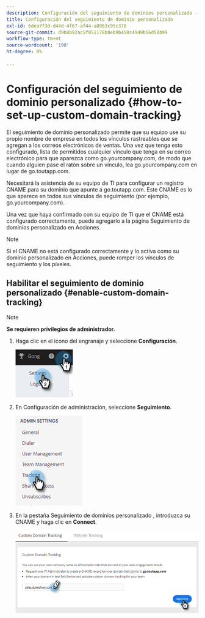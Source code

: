 ```yaml
---
description: Configuración del seguimiento de dominios personalizado - Documentos de Marketo - Documentación del producto
title: Configuración del seguimiento de dominio personalizado
exl-id: 6dea7f3d-d44d-4f67-af44-a8963c95c378
source-git-commit: d9b8b92ac5f051178b8eb9b450c4949b56d50b99
workflow-type: tm+mt
source-wordcount: '198'
ht-degree: 0%

---
```


# Configuración del seguimiento de dominio personalizado {#how-to-set-up-custom-domain-tracking}

El seguimiento de dominio personalizado permite que su equipo use su propio nombre de empresa en todos los vínculos rastreables que se agregan a los correos electrónicos de ventas. Una vez que tenga esto configurado, lista de permitidos cualquier vínculo que tenga en su correo electrónico para que aparezca como go.yourcompany.com, de modo que cuando alguien pase el ratón sobre un vínculo, lea go.yourcompany.com en lugar de go.toutapp.com.

Necesitará la asistencia de su equipo de TI para configurar un registro CNAME para su dominio que apunte a go.toutapp.com. Este CNAME es lo que aparece en todos sus vínculos de seguimiento (por ejemplo, go.yourcompany.com).

Una vez que haya confirmado con su equipo de TI que el CNAME está configurado correctamente, puede agregarlo a la página Seguimiento de dominios personalizado en Acciones.

>[!NOTE]
>
>Si el CNAME no está configurado correctamente y lo activa como su dominio personalizado en Acciones, puede romper los vínculos de seguimiento y los píxeles.

## Habilitar el seguimiento de dominio personalizado {#enable-custom-domain-tracking}

>[!NOTE]
>
>**Se requieren privilegios de administrador.**

1. Haga clic en el icono del engranaje y seleccione **Configuración**.

   ![](assets/how-to-set-up-custom-domain-tracking-1.png)

1. En Configuración de administración, seleccione **Seguimiento**.

   ![](assets/how-to-set-up-custom-domain-tracking-2.png)

1. En la pestaña Seguimiento de dominios personalizado , introduzca su CNAME y haga clic en **Connect**.

   ![](assets/how-to-set-up-custom-domain-tracking-3.png)
